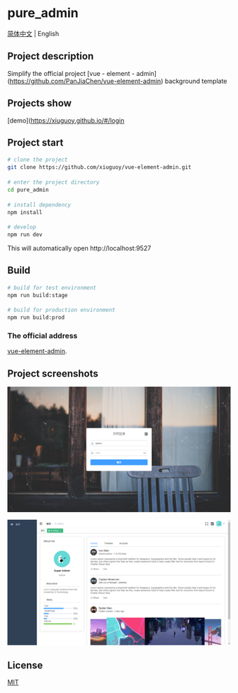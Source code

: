 # pure_admin

[简体中文](./README.md) | English

## Project description

Simplify the official project [vue - element - admin] (https://github.com/PanJiaChen/vue-element-admin) background template

## Projects show

[demo](https://xiuguoy.github.io/#/login

## Project start

```bash
# clone the project
git clone https://github.com/xiuguoy/vue-element-admin.git

# enter the project directory
cd pure_admin

# install dependency
npm install

# develop
npm run dev
```

This will automatically open http://localhost:9527

## Build

```bash
# build for test environment
npm run build:stage

# build for production environment
npm run build:prod
```

### The official address

[vue-element-admin](https://panjiachen.github.io/vue-element-admin-site/zh/guide).


## Project screenshots

![avatar](./public/screen1.png)

![avatar](./public/screen.png)

## License

[MIT](./LICENSE)
